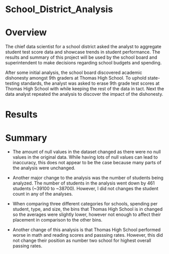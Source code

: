# School_District_Analysis

# Overview

The chief data scientist for a school district asked the analyst to aggregate student test score data and showcase trends in student performance. The results and summary of this project will be used by the school board and superintendent to make decisions regarding school budgets and spending. 

After some initial analysis, the school board discovered academic dishonesty amongst 9th graders at Thomas High School. To uphold state-testing standards, the analyst was asked to erase 9th grade test scores at Thomas High School with while keeping the rest of the data in tact. Next the data analyst repeated the analysis to discover the impact of the dishonesty.


# Results







# Summary 

- The amount of null values in the dataset changed as there were no null values in the original data. While having lots of null values can lead to inaccuracy, this does not appear to be the case because many parts of the analysis were unchanged.

- Another major change to the analysis was the number of students being analyzed. The number of students in the analysis went down by 461 students (~39100 to ~38700). However, I did not changes the student count in any of the analyses.

- When comparing three different categories for schools, spending per student, type, and size, the bins that Thomas High School is in changed so the averages were slightly lower, however not enough to affect their placement in comparison to the other bins.

- Another change of this analysis is that Thomas High School performed worse in math and reading scores and passsing rates. However, this did not change their position as number two school for highest overall passing rates.








